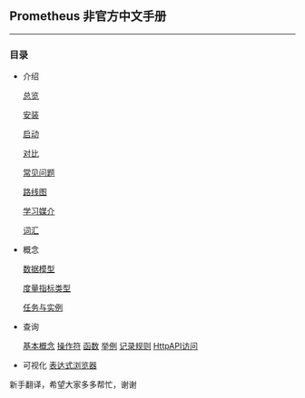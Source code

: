 ## Prometheus 非官方中文手册
---
### 目录
 - 介绍

   [总览](introduction/overview.md)

   [安装](introduction/install.md)

   [启动](introduction/get_started.md)

   [对比](introduction/comparison.md)

   [常见问题](introduction/questions.md)

   [路线图](introduction/roadmap.md)

   [学习媒介](introduction/media.md)

   [词汇](introduction/glossary.md)

 - 概念

   [数据模型](concepts/data_model.md)

   [度量指标类型](concepts/metric_types.md)

   [任务与实例](concepts/job_and_instance.md)

 - 查询

   [基本概念](querying/basics.md)
   [操作符](querying/operators.md)
   [函数](querying/functions.md)
   [举例](querying/query_examples.md)
   [记录规则](querying/recording_rules.md)
   [HttpAPI访问](querying/http_api.md)

 - 可视化
   [表达式浏览器](virsualization/expression_browser.md)

新手翻译，希望大家多多帮忙，谢谢
